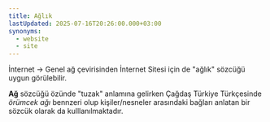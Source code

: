 ```yaml
---
title: Ağlık
lastUpdated: 2025-07-16T20:26:00.000+03:00
synonyms:
  - website
  - site
---
```

İnternet -> Genel ağ çevirisinden İnternet Sitesi için de "ağlık" sözcüğü uygun görülebilir.

**Ağ** sözcüğü özünde "tuzak" anlamına gelirken Çağdaş Türkiye Türkçesinde *örümcek ağı* bennzeri olup kişiler/nesneler arasındaki bağları anlatan bir sözcük olarak da kulllanılmaktadır.
